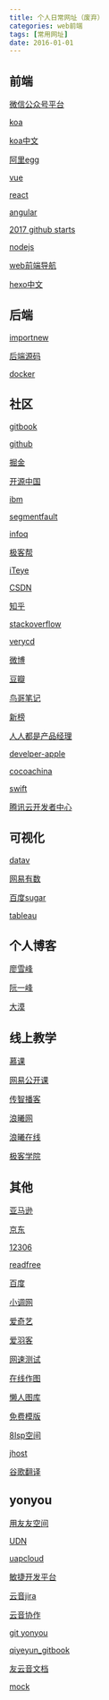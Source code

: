 ```yaml
---
title: 个人日常网址（废弃）
categories: web前端
tags: [常用网址]
date: 2016-01-01
---
```

前端
--

[微信公众号平台](https://mp.weixin.qq.com/)

[koa]( https://koajs.com/ )

[koa中文]( https://koa.bootcss.com/)

[阿里egg](https://eggjs.org/zh-cn/intro/index.html)

[vue](https://cn.vuejs.org/)

[react](https://reactjs.org/)

[angular](http://www.angularjs.net.cn/)

[2017 github starts](https://risingstars.js.org/2017/en/)

[nodejs](http://nodejs.cn/)

[web前端导航](http://www.alloyteam.com/nav/)

[hexo中文](https://hexo.io/zh-cn)

后端
--

[importnew](http://www.importnew.com/)

[后端源码](http://www.iocoder.cn/?vip)

[docker](https://www.docker.com/)

社区
--

[gitbook](http://www.gitbook.com/)

[github](http://github.com/)

[掘金](https://juejin.im)

[开源中国](https://www.oschina.net/)

[ibm](https://www.ibm.com/cn-zh/)

[segmentfault](https://segmentfault.com/)

[infoq](http://www.infoq.com/)

[极客帮](https://www.geekbang.org/)

[iTeye](http://www.iteye.com)

[CSDN](http://www.csdn.net/)

[知乎](http://www.zhihu.com)

[stackoverflow](http://stackoverflow.com/)

[verycd](http://www.verycd.com/)

[微博](http://weibo.com/)

[豆瓣](https://www.douban.com)

[鸟哥笔记](http://www.niaogebiji.com/)

[新榜](http://www.newrank.com)

[人人都是产品经理](http://www.woshipm.com/)

[develper-apple](https://developer.apple.com/)

[cocoachina](http://www.cocoachina.com)

[swift](https://swift.org/)

[腾讯云开发者中心](https://dev.tencent.com/)

可视化
---

[datav](https://datav.aliyun.com)

[网易有数](https://bigdata.163yun.com/youdata)

[百度sugar](https://sugar.baidu.com/home)

[tableau](https://www.tableau.com/zh-cn)

个人博客
----

[廖雪峰](https://www.liaoxuefeng.com/)

[阮一峰](http://www.ruanyifeng.com/)

[大漠](http://www.w3cplus.com/)

线上教学
----

[慕课](https://www.imooc.com/)

[网易公开课](https://open.163.com/)

[传智播客](http://www.itcast.cn/)

[浪曦网](http://www.langsin.com/)

[浪曦在线](http://bbs.langsin.com/)

[极客学院](http://wiki.jikexueyuan.com)

其他
--

[亚马逊](https://www.amazon.cn)

[京东](http://www.jd.com)

[12306](http://www.12306.cn/)

[readfree](http://readfree.me/)

[百度](http://www.baidu.com)

[小调网](http://www.xiaopian.com/)

[爱奇艺](http://www.iqiyi.com/)

[爱羽客](http://www.aiyuke.com)

[网速测试]( http://app.baidu.com/ada_nettest)

[在线作图](https://www.processon.com/)

[懒人图库](http://www.lanrentuku.com/)

[免费模版](http://www.865171.cn/)

[8Isp空间](http://www.8isp.cn/)

[jhost](http://www.jhost.cn/)

[谷歌翻译](https://translate.google.cn/)

yonyou
------

[用友友空间]( https://ec.yonyoucloud.com/static/home.html#/?qzid=5417 )

[UDN]( http://udn.yyuap.com/portal.php )

[uapcloud](http://uapcloud.yyuap.com)

[敏捷开发平台](http://172.16.50.111/dashboard.action)

[云音jira](https://ncc.jira.yonyou.com)

[云音协作](http://172.16.50.96/pages/viewpage.action?pageId=82716325)

[git yonyou](http://git.yonyou.com/)

[qiyeyun_gitbook](http://qiyeyun.gitbooks.io/)

[友云音文档](http://172.20.8.113:4001/)

[mock](https://mock.yonyoucloud.com)
